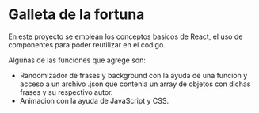 # Galleta de la fortuna

En este proyecto se emplean los conceptos basicos de React, el uso de componentes para poder reutilizar en el codigo.

Algunas de las funciones que agrege son:

- Randomizador de frases y background con la ayuda de una funcion y acceso a un archivo .json que contenia un array de objetos con dichas frases y su respectivo autor.
- Animacion con la ayuda de JavaScript y CSS.
